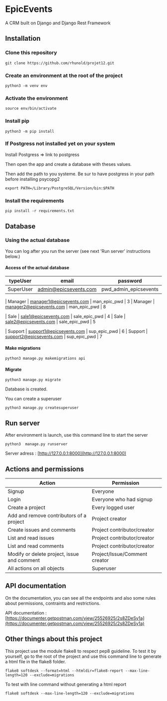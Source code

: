 # EpicEvents

A CRM built on Django and Django Rest Framework

## Installation


### Clone this repository
``` 
git clone https://github.com/rhunold/projet12.git
```

### Create an environment at the root of the project
``` 
python3 -m venv env
```

### Activate the environment
``` 
source env/bin/activate
```

### Install pip
``` 
python3 -m pip install 
```

### If Postgress not installed yet on your system

Install Postgress
=> link to postgress

Then open the app and create a database with theses values.

Then add the path to you systeme.
Be sur to have postgress in your path before installing psycopg2

``` 
export PATH=/Library/PostgreSQL/Version/bin:$PATH
```

### Install the requirements
``` 
pip install -r requirements.txt
```

## Database



### Using the actual database

You can log after you run the server (see next 'Run server' instructions below.)
#### Access of the actual database
| typeUser | email | password | user_id 
|-|-|-|-|
| SuperUser | admin@epicsevents.com | pwd_admin_epicsevents | 1

| Manager | manager1@epicsevents.com | man_epic_pwd | 3
| Manager | manager2@epicsevents.com | man_epic_pwd | 8


| Sale | sale1@epicsevents.com | sale_epic_pwd | 4
| Sale | sale2@epicsevents.com | sale_epic_pwd | 5

| Support | support1@epicsevents.com | sup_epic_pwd | 6
| Support | support2@epicsevents.com | sup_epic_pwd | 7





#### Make migrations
```
python3 manage.py makemigrations api
```

#### Migrate
```
python3 manage.py migrate
```

Database is created.

You can create a superuser
```
python3 manage.py createsuperuser
```

## Run server

After environment is launch, use this command line to start the server
```
python3  manage.py runserver
```

Server adress : [http://127.0.0.1:8000](http://127.0.0.1:8000)

## Actions and permissions

| Action | Permission |
|-|-|
| Signup | Everyone |
| Login | Everyone who had signup |
| Create a project | Every logged user |
| Add and remove contributors of a project | Project creator |
| Create issues and comments | Project contributor/creator |
| List and read issues | Project contributor/creator |
| List and read comments | Project contributor/creator |
| Modify or delete project, issue and comment | Project/Issue/Comment creator |
| All actions on all objects | Superuser |

## API documentation
On the documentation, you can see all the endpoints and also some rules about permissions, contraints and restrictions.

API documentation : [https://documenter.getpostman.com/view/25526925/2s8ZDeSy1a](https://documenter.getpostman.com/view/25526925/2s8ZDeSy1a)

## Other things about this project
This project use the module flake8 to respect pep8 guideline.
To test it by yourself, go to the root of the project and use this command line to generate a html file in the flake8 folder.
```
flake8 softdesk --format=html --htmldir=flake8-report --max-line-length=120 --exclude=migrations
```

To test with line command without generating a html report
```
flake8 softdesk --max-line-length=120 --exclude=migrations
```

